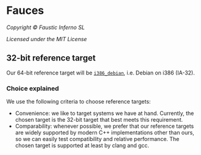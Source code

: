 # Fauces

*Copyright © Faustic Inferno SL*

*Licensed under the MIT License*

## 32-bit reference target

Our 64-bit reference target will be [`i386_debian`](../targets/i386/i386_debian.md), i.e. Debian on i386 (IA-32).

### Choice explained

We use the following criteria to choose reference targets:

* Convenience: we like to target systems we have at hand. Currently, the chosen target is the 32-bit target that best meets this requirement.
* Comparability: whenever possible, we prefer that our reference targets are widely supported by modern C++ implementations other than ours, so we can easily test compatibility and relative performance. The chosen target is supported at least by clang and gcc.

